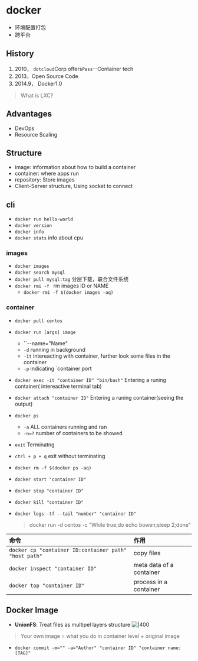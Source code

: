 # docker
- 环境配置打包
- 跨平台
## History
1. 2010， `dotcloud`Corp offers`Pass`--Container tech
2. 2013，Open Source Code
3. 2014.9， Docker1.0
>What is LXC?

## Advantages
- DevOps
- Resource Scaling

## Structure
- image: information about how to build a container
- container: where apps run
- repository: Store images
- Client-Server structure, Using socket to connect
## cli
- `docker run hello-world`
- `docker version`
- `docker info`
- `docker stats` info about cpu

### images
-  `docker images`
- `docker search mysql`
- `docker pull mysql:tag` 分层下载，联合文件系统
- `docker rmi -f ` rm images ID or NAME
	- `docker rmi -f $(docker images -aq)` 

### container 
- `docker pull centos`
- `docker run [args] image`
	- ``--name="Name"
	- `-d` running in background
	- `-it` intereacting with container, further look some files in the container
	- `-p` indicating `container port
- `docker exec -it "container ID" "bin/bash"` Entering a runing container( intereactive terminal tab)
- `docker attach "container ID"`  Entering a runing container(seeing the output)
- `docker ps `
	- `-a` ALL containers running and ran
	- `-n=?` number of containers to be showed

- `exit` Terminatng
- `ctrl + p + q` exit without terminating

- `docker rm -f $(docker ps -aq)`
- `docker start "container ID"`
- `docker stop "container ID"`
- `docker kill "container ID"`
- `docker logs -tf --tail "number" "container ID"`
	>docker run -d centos -c "While true;do echo bowen;sleep 2;done"


| 命令 | 作用|
| :-- | :--|
| `docker cp "container ID:container path" "host path"`|copy files|
|`docker inspect "container ID"`|meta data of a container|
|`docker top "container ID"`|process in a container|

## Docker Image
- **UnionFS**: Treat files as multipel layers structure
![|400](https://cdn.jsdelivr.net/gh/Bennie13/Notes-Images@master/Images/202205101826396.png)
>Your own image = what you do in container level + original image
-  `docker commit -m="" -a="Author" "container ID" "container name:[TAG]"`